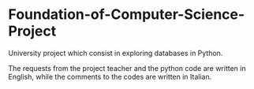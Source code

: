 # Foundation-of-Computer-Science-Project
University project which consist in exploring databases in Python. 

The requests from the project teacher and the python code are written in English, while the comments to the codes are written in Italian.
